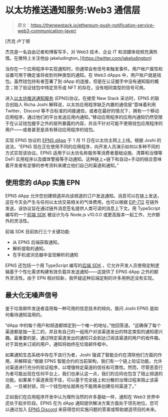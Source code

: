 # 以太坊推送通知服务:Web3 通信层

> 原文：<https://thenewstack.io/ethereum-push-notification-service-web3-communication-layer/>

[](https://twitter.com/jakeludington)

 [杰克·卢丁顿

杰克是一名自由记者和博客写手，对 Web3 技术、企业 IT 和流媒体视频充满热情。在推特上关注他@ jakeludington。](https://twitter.com/jakeludington) [](https://twitter.com/jakeludington)

当你在一个应用程序中实现通知时，你通常会有信号来触发事件。用户帐户属性和设置可用于确定谁将收到何种类型的通知。在 Web3 dApps 中，用户账户就是钱包。虽然钱包持有者签署了到 dApp 的连接，但是在认证握手中没有通知层的概念；除了验证钱包中特定货币或 NFT 的存在，没有相同类型的信号可用。

进入[以太坊推送通知服务](https://epns.io/) (EPNS)协议。在接受 New Stack 采访时，EPNS 的联合创始人 Richa Joshi 解释说，以太坊应用程序缺乏内置的通信层“意味着利用 Twitter、Discord 等不合标准的间接通信，或者在最好的情况下，拥有一个移动应用程序，通过他们的平台发送应用内通知。”移动应用程序的应用内通知仍然受限于在认证钱包握手之外的层所暴露的内容，并且不针对可能不使用钱包应用程序的用户——或者甚至是具有移动应用程序的钱包。

实现 EPNS 协议的 [EPNS dApp](https://app.epns.io/) 于 1 月 11 日在以太坊主网上上线。根据 Joshi 的说法，“EPNS 现在正在使用不同的应用程序，向开发人员演示如何以多种不同的方式实现该协议。EPNS 适用于以太坊名称服务等消费者基础设施、清算和治理等 DeFi 实用程序以及媒体警报等手动通知。这种链上+链下和自动+手动的结合意味着开发者有足够的参考资料来建立他们自己的渠道和通知。”

## 使用您的 dApp 实施 EPN

EPNS dApp 允许您创建频道并向该频道的订户发送通知。消息可以在链上发送，这在今天会产生与任何以太坊交易相关的气体费用，也可以根据 [EIP-712](https://eips.ethereum.org/EIPS/eip-712) 在链外发送，该协议旨在通过链外消息签名提供人类可读的消息上下文。用 TypeScript 编写的一个[前端 SDK](https://www.npmjs.com/package/@epnsproject/frontend-sdk) 被设计为与 Node.js v10.0.0 或更高版本一起工作，允许额外的灵活性。

前端 SDK 目前执行三个关键功能:

*   从 EPNS 后端获取通知。
*   解析提取的通知。
*   在手机或浏览器中呈现解析的通知

EPNS 还包括一个用 TypeScript 编写的[后端 SDK](https://www.npmjs.com/package/@epnsproject/backend-sdk) ，它允许开发人员使用定制逻辑基于个性化需求构建有效负载并发送通知——这提供了 EPNS dApp 之外的额外灵活性。由于 EPN 相对较新，我怀疑这种后端定制的许多用例还没有实现。

## 最大化无噪声信号

鉴于垃圾邮件发送者滥用每一种可用的信息技术的倾向，我问 Joshi EPNS 是如何看待通知滥用的。

“dApp 中的每个用户和频道都绑定到一个唯一的地址，”他回答道。“这确保了每个渠道都是独一无二的，并且有自己的一组用户对该渠道发出的特定类型的通知感兴趣。最重要的是，通过特定渠道发出的通知只会到达订阅该渠道的用户的收件箱。对于其他未订阅的用户，通知将始终在垃圾邮件框中。

如果通知生态系统中存在不良行为者，Joshi 强调了智能合约在清除他们方面的作用，并解释说:“根据 EPNS 智能合约的当前架构，我们有一个链上验证功能，允许对渠道进行充分的验证程序，以增强特定渠道的信任和可靠性。然而，尽管恶意行为者可能出现在任何平台上，我们也承认这一点，我们的合同也包含了阻止频道的功能。如果某个渠道表现不佳，可以基于完全链上和分散的治理过程来阻止该渠道。一旦被封锁，同一个钱包地址就再也不能用来创建任何渠道了。”

正如我们在应用程序开发中认为理所当然的许多基础一样，通知在 Web3 世界中还处于起步阶段。EPNS 在为 dApp 通知提供解决方案方面处于领先地位。您可以通过加入 [EPNS Discord](https://discord.gg/YVPB99F9W5) 来获得您的实施问题的答案或帮助塑造项目的未来。

<svg xmlns:xlink="http://www.w3.org/1999/xlink" viewBox="0 0 68 31" version="1.1"><title>Group</title> <desc>Created with Sketch.</desc></svg>